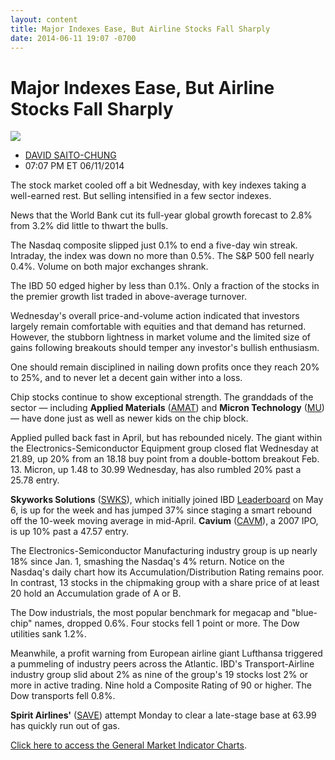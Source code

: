 ```yaml
---
layout: content
title: Major Indexes Ease, But Airline Stocks Fall Sharply
date: 2014-06-11 19:07 -0700
---
```



Major Indexes Ease, But Airline Stocks Fall Sharply
====================================================


![](https://www.investors.com/wp-content/uploads/ibd-migrated-images/MPv_140612_635380975138648815.png)

* [DAVID SAITO-CHUNG](https://www.investors.com/author/chungd/ "Posts by DAVID SAITO-CHUNG")
* 07:07 PM ET 06/11/2014




The stock market cooled off a bit Wednesday, with key indexes taking a well-earned rest. But selling intensified in a few sector indexes.


News that the World Bank cut its full-year global growth forecast to 2.8% from 3.2% did little to thwart the bulls.


The Nasdaq composite slipped just 0.1% to end a five-day win streak. Intraday, the index was down no more than 0.5%. The S&P 500 fell nearly 0.4%. Volume on both major exchanges shrank.


The IBD 50 edged higher by less than 0.1%. Only a fraction of the stocks in the premier growth list traded in above-average turnover.


Wednesday's overall price-and-volume action indicated that investors largely remain comfortable with equities and that demand has returned. However, the stubborn lightness in market volume and the limited size of gains following breakouts should temper any investor's bullish enthusiasm.


One should remain disciplined in nailing down profits once they reach 20% to 25%, and to never let a decent gain wither into a loss.


Chip stocks continue to show exceptional strength. The granddads of the sector — including **Applied Materials** ([AMAT](https://research.investors.com/quote.aspx?symbol=AMAT)) and **Micron Technology** ([MU](https://research.investors.com/quote.aspx?symbol=MU)) — have done just as well as newer kids on the chip block.


Applied pulled back fast in April, but has rebounded nicely. The giant within the Electronics-Semiconductor Equipment group closed flat Wednesday at 21.89, up 20% from an 18.18 buy point from a double-bottom breakout Feb. 13. Micron, up 1.48 to 30.99 Wednesday, has also rumbled 20% past a 25.78 entry.


**Skyworks Solutions** ([SWKS](https://research.investors.com/quote.aspx?symbol=SWKS)), which initially joined IBD [Leaderboard](http://leaderboard.investors.com/leaderboard/leaders/default.aspx) on May 6, is up for the week and has jumped 37% since staging a smart rebound off the 10-week moving average in mid-April. **Cavium** ([CAVM](https://research.investors.com/quote.aspx?symbol=CAVM)), a 2007 IPO, is up 10% past a 47.57 entry.


The Electronics-Semiconductor Manufacturing industry group is up nearly 18% since Jan. 1, smashing the Nasdaq's 4% return. Notice on the Nasdaq's daily chart how its Accumulation/Distribution Rating remains poor. In contrast, 13 stocks in the chipmaking group with a share price of at least 20 hold an Accumulation grade of A or B.


The Dow industrials, the most popular benchmark for megacap and "blue-chip" names, dropped 0.6%. Four stocks fell 1 point or more. The Dow utilities sank 1.2%.


Meanwhile, a profit warning from European airline giant Lufthansa triggered a pummeling of industry peers across the Atlantic. IBD's Transport-Airline industry group slid about 2% as nine of the group's 19 stocks lost 2% or more in active trading. Nine hold a Composite Rating of 90 or higher. The Dow transports fell 0.8%.


**Spirit Airlines'** ([SAVE](https://research.investors.com/quote.aspx?symbol=SAVE)) attempt Monday to clear a late-stage base at 63.99 has quickly run out of gas.


[Click here to access the General Market Indicator Charts](https://www.investors.com/pdf/GMI_061214.pdf).




